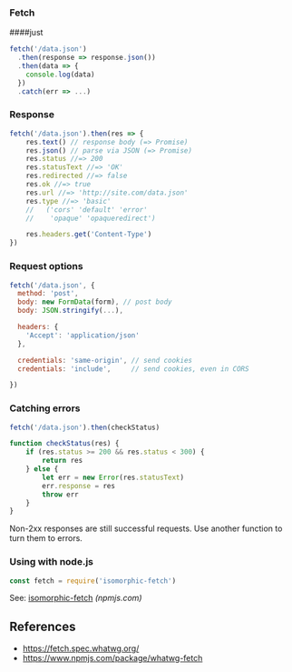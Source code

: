 ### Fetch
####just
```js
fetch('/data.json')
  .then(response => response.json())
  .then(data => {
    console.log(data)
  })
  .catch(err => ...)
```

### Response

```js
fetch('/data.json').then(res => {
    res.text() // response body (=> Promise)
    res.json() // parse via JSON (=> Promise)
    res.status //=> 200
    res.statusText //=> 'OK'
    res.redirected //=> false
    res.ok //=> true
    res.url //=> 'http://site.com/data.json'
    res.type //=> 'basic'
    //   ('cors' 'default' 'error'
    //    'opaque' 'opaqueredirect')

    res.headers.get('Content-Type')
})
```

### Request options

```js
fetch('/data.json', {
  method: 'post',
  body: new FormData(form), // post body
  body: JSON.stringify(...),

  headers: {
    'Accept': 'application/json'
  },

  credentials: 'same-origin', // send cookies
  credentials: 'include',     // send cookies, even in CORS

})
```

### Catching errors

```js
fetch('/data.json').then(checkStatus)
```

```js
function checkStatus(res) {
    if (res.status >= 200 && res.status < 300) {
        return res
    } else {
        let err = new Error(res.statusText)
        err.response = res
        throw err
    }
}
```

Non-2xx responses are still successful requests. Use another function to turn them to errors.

### Using with node.js

```js
const fetch = require('isomorphic-fetch')
```

See: [isomorphic-fetch](https://npmjs.com/package/isomorphic-fetch) _(npmjs.com)_

## References

-   <https://fetch.spec.whatwg.org/>
-   <https://www.npmjs.com/package/whatwg-fetch>
